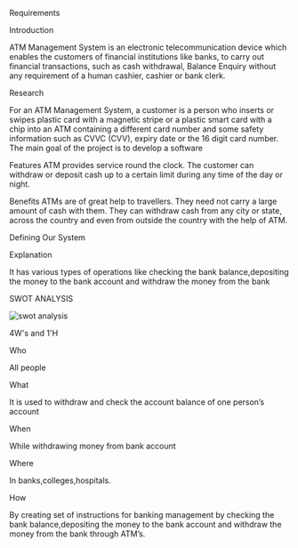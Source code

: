 
Requirements

Introduction

ATM Management System is an electronic telecommunication device which enables the customers of financial  institutions like banks, to carry out financial transactions, such as cash withdrawal, Balance Enquiry without any requirement of a human cashier, cashier or bank clerk.

Research

For an ATM Management System, a customer is a person who inserts or swipes plastic card with a magnetic stripe or a plastic smart card with a chip into an ATM containing a different card number and some safety information such as CVVC (CVV), expiry date or the 16 digit card number. 
The main goal of the project is to develop a software 

Features
ATM provides service round the clock. The customer can withdraw or deposit cash up to a certain limit during any time of the day or night.

Benefits
ATMs are of great help to travellers. They need not carry a large amount of cash with them. They can withdraw cash from any city or state, across the country and even from outside the country with the help of ATM.

Defining Our System

Explanation

It has various types of operations like checking the bank balance,depositing the money to the bank account and withdraw the money from the bank

SWOT ANALYSIS
        
  ![swot analysis](https://user-images.githubusercontent.com/102645146/161425032-d163ecb0-7774-4f75-a776-98963b41d05b.jpg)


4W's and 1'H

Who
  
 All people

What

It is used to withdraw and check the account balance of one  person’s account

When	

While withdrawing money from bank account

Where

In banks,colleges,hospitals.

How

By creating set of instructions for banking management by checking the bank balance,depositing the money to the bank account and withdraw the money from the bank through ATM’s.
